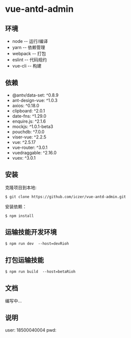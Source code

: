 # vue-antd-admin
## 环境
* node -- 运行/编译
* yarn -- 依赖管理
* webpack -- 打包
* eslint -- 代码规约
* vue-cli -- 构建
## 依赖
* @antv/data-set: ^0.8.9
* ant-design-vue: ^1.0.3
* axios: ^0.18.0
* clipboard: ^2.0.1
* date-fns: ^1.29.0
* enquire.js: ^2.1.6
* mockjs: ^1.0.1-beta3
* pouchdb: ^7.0.0
* viser-vue: ^2.2.5
* vue: ^2.5.17
* vue-router: ^3.0.1
* vuedraggable: ^2.16.0
* vuex: ^3.0.1
## 安装
克隆项目到本地:
```
$ git clone https://github.com/iczer/vue-antd-admin.git
```
安装依赖：
```
$ npm install
```
## 运输技能开发环境
```
$ npm run dev  --host=devRioh
```
## 打包运输技能
```
$ npm run build  --host=betaRioh
```
## 文档
编写中...
## 说明

user: 18500040004
pwd:
